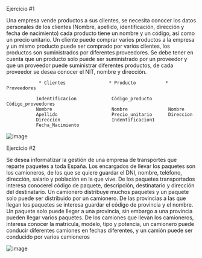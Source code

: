 Ejercicio #1

Una empresa vende productos a sus clientes, se necesita conocer los datos personales de los clientes (Nombre, apellido, identificación, dirección y fecha de nacimiento) cada producto tiene un nombre y un código, así como un  precio unitario. Un cliente puede comprar varios productos a la empresa y un mismo producto puede ser comprado por varios clientes, los productos son suministrados por diferentes proveedores. Se debe tener en cuenta que un producto solo puede ser suministrado por un proveedor y que un proveedor puede suministrar diferentes productos, de cada proveedor se desea conocer el NIT, nombre y dirección. 





                * Clientes                * Producto           * Proveedores
    
               Indentificacion             Còdigo_producto      Còdigo_proveedores
               Nombre                      Nombre               Nombre
               Apellido                    Precio_unitario      Direccion
               Direccion                   Indentificacion1 
               Fecha_Nacimiento         
                  
                  
                  
    
    
 ![image](https://user-images.githubusercontent.com/101213081/174224742-b17d3442-0b4d-4918-80de-9b280f9a8e29.png)

 
    
    
  
Ejercicio #2

Se desea informatizar la gestión de una empresa de transportes que reparte paquetes  a toda España. Los encargados de llevar los paquetes son los camioneros, de los que se quiere guardar el DNI, nombre, teléfono, dirección, salario y población en la que vive. De los paquetes transportados interesa conocerel código de paquete, descripción, destinatario y dirección del destinatario. Un camionero distribuye muchos paquetes y un paquete solo puede ser distribuido por un camionero. De las provincias a las que llegan los paquetes se interesa guardar el código de provincia y el nombre. Un paquete solo puede llegar a una provincia, sin embargo a una provincia pueden llegar varios paquetes. De los camiones que llevan los camioneros, interesa conocer la matricula, modelo, tipo y potencia, un camionero puede conducir diferentes camiones en fechas diferentes, y un camión puede ser conducido por varios camioneros
    
   
  
    
    
    
   
   
   



![image](https://user-images.githubusercontent.com/101213081/174169442-a194e909-780c-41d2-aa60-6549b8d6378d.png)
